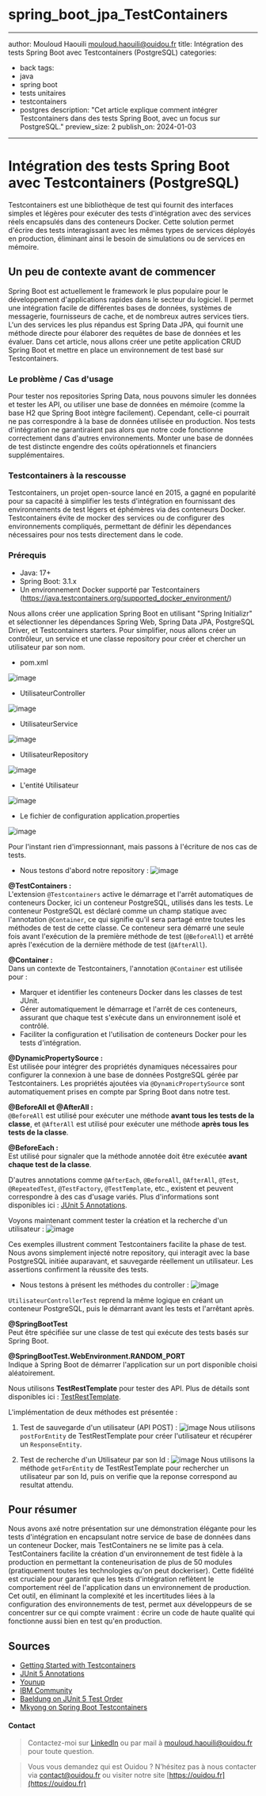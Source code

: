 # spring_boot_jpa_TestContainers
---
author: Mouloud Haouili <mouloud.haouili@ouidou.fr>
title: Intégration des tests Spring Boot avec Testcontainers (PostgreSQL)
categories:
  - back
tags:
  - java
  - spring boot
  - tests unitaires
  - testcontainers
  - postgres
description: "Cet article explique comment intégrer Testcontainers dans des tests Spring Boot, avec un focus sur PostgreSQL."
preview_size: 2
publish_on: 2024-01-03
---

# Intégration des tests Spring Boot avec Testcontainers (PostgreSQL)

Testcontainers est une bibliothèque de test qui fournit des interfaces simples et légères pour exécuter des tests d'intégration avec des services réels encapsulés dans des conteneurs Docker. Cette solution permet d'écrire des tests interagissant avec les mêmes types de services déployés en production, éliminant ainsi le besoin de simulations ou de services en mémoire.

## Un peu de contexte avant de commencer

Spring Boot est actuellement le framework le plus populaire pour le développement d'applications rapides dans le secteur du logiciel. Il permet une intégration facile de différentes bases de données, systèmes de messagerie, fournisseurs de cache, et de nombreux autres services tiers. L'un des services les plus répandus est Spring Data JPA, qui fournit une méthode directe pour élaborer des requêtes de base de données et les évaluer. Dans cet article, nous allons créer une petite application CRUD Spring Boot et mettre en place un environnement de test basé sur Testcontainers.

### Le problème / Cas d'usage

Pour tester nos repositories Spring Data, nous pouvons simuler les données et tester les API, ou utiliser une base de données en mémoire (comme la base H2 que Spring Boot intègre facilement). Cependant, celle-ci pourrait ne pas correspondre à la base de données utilisée en production. Nos tests d'intégration ne garantiraient pas alors que notre code fonctionne correctement dans d'autres environnements. Monter une base de données de test distincte engendre des coûts opérationnels et financiers supplémentaires.

### Testcontainers à la rescousse

Testcontainers, un projet open-source lancé en 2015, a gagné en popularité pour sa capacité à simplifier les tests d'intégration en fournissant des environnements de test légers et éphémères via des conteneurs Docker. Testcontainers évite de mocker des services ou de configurer des environnements compliqués, permettant de définir les dépendances nécessaires pour nos tests directement dans le code.

### Prérequis
- Java: 17+
- Spring Boot: 3.1.x
- Un environnement Docker supporté par Testcontainers (https://java.testcontainers.org/supported_docker_environment/)

Nous allons créer une application Spring Boot en utilisant "Spring Initializr" et sélectionner les dépendances Spring Web, Spring Data JPA, PostgreSQL Driver, et Testcontainers starters. Pour simplifier, nous allons créer un contrôleur, un service et une classe repository pour créer et chercher un utilisateur par son nom.

- pom.xml

![image](https://narcisse.synbioz.com/attachments/89be0919-0a29-45f0-a82a-49052da4ab4c/variants/c2cdc787-974b-435e-bb4d-e3f8dfd8faee/src)

- UtilisateurController

![image](https://narcisse.synbioz.com/attachments/12b36b23-a260-4490-9db7-2b473682d57a/variants/73dc7e41-3cd7-4341-8a3d-239885090c9c/src) 

- UtilisateurService

![image](https://narcisse.synbioz.com/attachments/a093c218-436f-4c38-9ef7-a82455bd7fad/variants/6f1df0ec-01cd-4688-aa14-6d2f97b4af73/src) 

- UtilisateurRepository

![image](https://narcisse.synbioz.com/attachments/0d960c10-de23-4df8-9f82-53a784718a87/variants/7c6dda8f-0c84-4fcd-af8f-cda51fb3f9e8/src)

- L'entité Utilisateur

![image](https://narcisse.synbioz.com/attachments/d7bb4c6b-1737-4ec3-9195-f394aef33633/variants/e69c3e88-3325-4bcc-b751-a06eb4147775/src) 

- Le fichier de configuration application.properties

![image](https://narcisse.synbioz.com/attachments/af2a5b27-ce72-4388-921f-8dc9d49c1b5f/variants/6252f5bc-bd6d-4714-ab55-85e116cbd6aa/src)


Pour l'instant rien d'impressionnant, mais passons à l'écriture de nos cas de tests.

- Nous testons d'abord notre repository :
  ![image](https://narcisse.synbioz.com/attachments/2a31d921-1784-4615-823d-cf5cb6e6331f/variants/a29cc0fd-2b86-4c98-9030-613a507a3da5/src)

**@TestContainers :**  
L'extension `@Testcontainers` active le démarrage et l'arrêt automatiques de conteneurs Docker, ici un conteneur PostgreSQL, utilisés dans les tests. Le conteneur PostgreSQL est déclaré comme un champ statique avec l'annotation `@Container`, ce qui signifie qu'il sera partagé entre toutes les méthodes de test de cette classe. Ce conteneur sera démarré une seule fois avant l'exécution de la première méthode de test (`@BeforeAll`) et arrêté après l'exécution de la dernière méthode de test (`@AfterAll`).

**@Container :**  
Dans un contexte de Testcontainers, l'annotation `@Container` est utilisée pour :
- Marquer et identifier les conteneurs Docker dans les classes de test JUnit.
- Gérer automatiquement le démarrage et l'arrêt de ces conteneurs, assurant que chaque test s'exécute dans un environnement isolé et contrôlé.
- Faciliter la configuration et l'utilisation de conteneurs Docker pour les tests d'intégration.

**@DynamicPropertySource :**  
Est utilisée pour intégrer des propriétés dynamiques nécessaires pour configurer la connexion à une base de données PostgreSQL gérée par Testcontainers. Les propriétés ajoutées via `@DynamicPropertySource` sont automatiquement prises en compte par Spring Boot dans notre test.

**@BeforeAll et @AfterAll :**  
`@BeforeAll` est utilisé pour exécuter une méthode **avant tous les tests de la classe**, et `@AfterAll` est utilisé pour exécuter une méthode **après tous les tests de la classe**.

**@BeforeEach :**  
Est utilisé pour signaler que la méthode annotée doit être exécutée **avant chaque test de la classe**.

D'autres annotations comme `@AfterEach`, `@BeforeAll`, `@AfterAll`, `@Test`, `@RepeatedTest`, `@TestFactory`, `@TestTemplate`, etc., existent et peuvent correspondre à des cas d'usage variés. Plus d'informations sont disponibles ici : [JUnit 5 Annotations](https://junit.org/junit5/docs/current/user-guide/#writing-tests-annotations).

Voyons maintenant comment tester la création et la recherche d'un utilisateur :
![image](https://narcisse.synbioz.com/attachments/c0f149c9-447f-4587-ae70-570b9cf9a11e/variants/ded0e66b-b0b3-4bdf-9fc5-eb07d3ced512/src)

Ces exemples illustrent comment Testcontainers facilite la phase de test. Nous avons simplement injecté notre repository, qui interagit avec la base PostgreSQL initiée auparavant, et sauvegarde réellement un utilisateur. Les assertions confirment la réussite des tests.

- Nous testons à présent les méthodes du controller :
  ![image](https://narcisse.synbioz.com/attachments/73df095c-6569-48e2-a7b7-2b08e5ca9d9c/variants/6e851c19-cc3f-4484-936a-ad4ef8ab81b7/src)

`UtilisateurControllerTest` reprend la même logique en créant un conteneur PostgreSQL, puis le démarrant avant les tests et l'arrêtant après.

**@SpringBootTest**  
Peut être spécifiée sur une classe de test qui exécute des tests basés sur Spring Boot.

**@SpringBootTest.WebEnvironment.RANDOM_PORT**  
Indique à Spring Boot de démarrer l'application sur un port disponible choisi aléatoirement.

Nous utilisons **TestRestTemplate** pour tester des API. Plus de détails sont disponibles ici : [TestRestTemplate](https://docs.spring.io/spring-boot/docs/current/api/org/springframework/boot/test/web/client/TestRestTemplate.html).

L'implémentation de deux méthodes est présentée :
1. Test de sauvegarde d'un utilisateur (API POST) :
   ![image](https://narcisse.synbioz.com/attachments/697fe5ad-5a8b-4abb-a545-2cf3a77ca11e/variants/bf0cc02c-dec9-4e28-8cb6-f25d980ed0fc/src)
   Nous utilisons `postForEntity` de TestRestTemplate pour créer l'utilisateur et récupérer un `ResponseEntity`.

2. Test de recherche d'un Utilisateur par son Id :
   ![image](https://narcisse.synbioz.com/attachments/14bf28a8-4817-458b-87bf-de732a389ec3/variants/966903c0-c6a5-4bb6-8c77-f46b52942596/src)
   Nous utilisons la méthode `getForEntity` de TestRestTemplate pour rechercher un utilisateur par son Id, puis on verifie que la reponse correspond au resultat attendu.


## **Pour résumer**
Nous avons axé notre présentation sur une démonstration élégante pour les tests d'intégration en encapsulant notre service de base de données dans un conteneur Docker, mais TestContainers ne se limite pas à cela. TestContainers facilite la création d'un environnement de test fidèle à la production en permettant la conteneurisation de plus de 50 modules (pratiquement toutes les technologies qu'on peut dockeriser). Cette fidélité est cruciale pour garantir que les tests d'intégration reflètent le comportement réel de l'application dans un environnement de production.
Cet outil, en éliminant la complexité et les incertitudes liées à la configuration des environnements de test, permet aux développeurs de se concentrer sur ce qui compte vraiment : écrire un code de haute qualité qui fonctionne aussi bien en test qu'en production.


## Sources
- [Getting Started with Testcontainers](https://testcontainers.com/guides/getting-started-with-testcontainers-for-java/)
- [JUnit 5 Annotations](https://junit.org/junit5/docs/current/user-guide/#writing-tests-annotations)
- [Younup](https://www.younup.fr/blog/tests-integration-avec-springboot-docker-testcontainers)
- [IBM Community](https://community.ibm.com/community/user/integration/blogs/aritra-das-bairagya/2023/08/14/testcontainers-in-a-java-spring-boot-application)
- [Baeldung on JUnit 5 Test Order](https://www.baeldung.com/junit-5-test-order)
- [Mkyong on Spring Boot Testcontainers](https://mkyong.com/spring-boot/spring-boot-testcontainers-example/)

#### **Contact**

>Contactez-moi sur [LinkedIn](https://www.linkedin.com/in/mouloud-haouili/) ou par mail à mouloud.haouili@ouidou.fr pour toute question.

>Vous vous demandez qui est Ouidou ? N’hésitez pas à nous contacter via <contact@ouidou.fr> ou visiter notre site [https://ouidou.fr](https://ouidou.fr)
